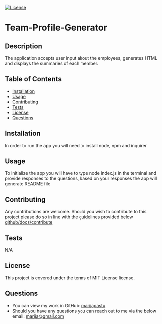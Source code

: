 
[![License](https://img.shields.io/badge/MIT-blue.svg)](https://opensource.org/licenses/MIT)
  
 
  # Team-Profile-Generator
  ## Description
  The application accepts user input about the employees, generates HTML and displays the summaries of each member. 


  ## Table of Contents
  - [Installation](#installation)
  - [Usage](#usage)
  - [Contributing](#contributing)
  - [Tests](#tests)
  - [License](#license)
  - [Questions](#questions)

  ## Installation
  In order to run the app you will need to install node, npm and inquirer

  ## Usage
  To initialize the app you will have to type node index.js in the terminal and provide responses to the questions, based on your responses the app will generate README file

  ## Contributing
  Any contributions are welcome. Should you wish to contribute to this project please do so in line with the guidelines provided below
  [github/docs/contribute](https://github/docs/contribute)

  ## Tests
  N/A

  ## License
  This project is covered under the terms of MIT License license.

  ## Questions
  - You can view my work in GitHub:
  [marijapastu](https://github.com/marijapastu)
  - Should you have any questions you can reach out to me via the below email:
  [marija@gmail.com](mailto:marija@gmail.com)

